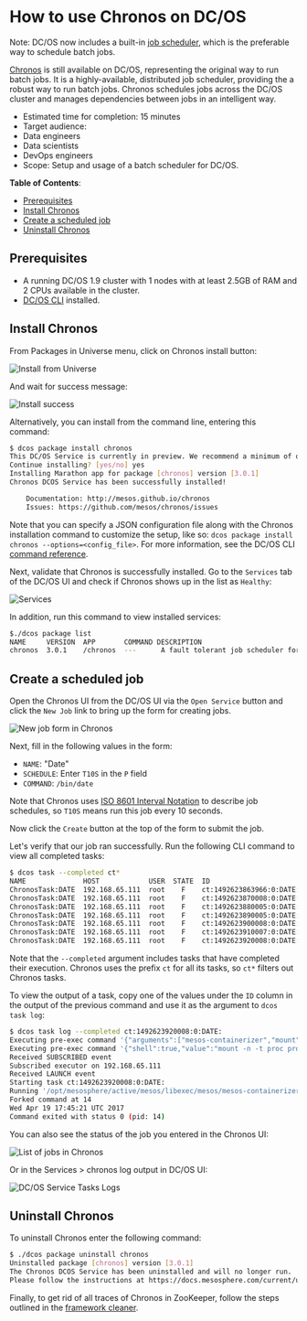 # How to use Chronos on DC/OS

Note: DC/OS now includes a built-in [job scheduler](https://dcos.io/docs/1.9/usage/jobs/), which is the preferable way to schedule batch jobs.

[Chronos](http://mesos.github.io/chronos/) is still available on DC/OS, representing the original way to run batch jobs. It is a highly-available, distributed job scheduler, providing the a robust way to run batch jobs. Chronos schedules jobs across the DC/OS cluster and manages dependencies between jobs in an intelligent way.


- Estimated time for completion: 15 minutes
- Target audience:
 - Data engineers
 - Data scientists
 - DevOps engineers
- Scope: Setup and usage of a batch scheduler for DC/OS.

**Table of Contents**:

- [Prerequisites](#prerequisites)
- [Install Chronos](#install-chronos)
- [Create a scheduled job](#create-a-scheduled-job)
- [Uninstall Chronos](#uninstall-chronos)

## Prerequisites

- A running DC/OS 1.9 cluster with 1 nodes with at least 2.5GB of RAM and 2 CPUs available in the cluster.
- [DC/OS CLI](https://dcos.io/docs/1.9/usage/cli/install/) installed.

## Install Chronos

From Packages in Universe menu, click on Chronos install button:

![Install from Universe](img/install.png)

And wait for success message:

![Install success](img/install-success.png)

Alternatively, you can install from the command line, entering this command:

```bash
$ dcos package install chronos
This DC/OS Service is currently in preview. We recommend a minimum of one node with at least 2 CPUs and 2.5GiB of RAM available for the Chronos Service.
Continue installing? [yes/no] yes
Installing Marathon app for package [chronos] version [3.0.1]
Chronos DCOS Service has been successfully installed!

	Documentation: http://mesos.github.io/chronos
	Issues: https://github.com/mesos/chronos/issues
```

Note that you can specify a JSON configuration file along with the Chronos installation command to customize the setup, like so: `dcos package install chronos --options=<config_file>`. For more information, see the DC/OS CLI [command reference](https://dcos.io/docs/1.9/usage/cli/command-reference/).

Next, validate that Chronos is successfully installed. Go to the `Services` tab of the DC/OS UI and check if Chronos shows up in the list as `Healthy`:

![Services](img/services.png)

In addition, run this command to view installed services:

```bash
$./dcos package list
NAME     VERSION  APP       COMMAND DESCRIPTION                        
chronos  3.0.1    /chronos  ---      A fault tolerant job scheduler for Mesos which handles dependencies and ISO8601 based schedules.
```

## Create a scheduled job

Open the Chronos UI from the DC/OS UI via the `Open Service` button and click the `New Job` link to bring up the form for creating jobs.

![New job form in Chronos](img/new-job.png)

Next, fill in the following values in the form:

- `NAME`: "Date"
- `SCHEDULE`: Enter `T10S` in the `P` field
- `COMMAND`: `/bin/date`


Note that Chronos uses [ISO 8601 Interval Notation](https://en.wikipedia.org/wiki/ISO_8601#Time_intervals) to describe job schedules, so `T10S` means run this job every 10 seconds.

Now click the `Create` button at the top of the form to submit the job.

Let's verify that our job ran successfully. Run the following CLI command to view all completed tasks:

```bash
$ dcos task --completed ct*
NAME              HOST            USER  STATE  ID                        
ChronosTask:DATE  192.168.65.111  root    F    ct:1492623863966:0:DATE:  
ChronosTask:DATE  192.168.65.111  root    F    ct:1492623870008:0:DATE:  
ChronosTask:DATE  192.168.65.111  root    F    ct:1492623880005:0:DATE:  
ChronosTask:DATE  192.168.65.111  root    F    ct:1492623890005:0:DATE:  
ChronosTask:DATE  192.168.65.111  root    F    ct:1492623900008:0:DATE:  
ChronosTask:DATE  192.168.65.111  root    F    ct:1492623910007:0:DATE:  
ChronosTask:DATE  192.168.65.111  root    F    ct:1492623920008:0:DATE:  
```
Note that the `--completed` argument includes tasks that have completed their execution. Chronos uses the prefix `ct` for all its tasks, so `ct*` filters out Chronos tasks.

To view the output of a task, copy one of the values under the `ID` column in the output of the previous command and use it as the argument to `dcos task log`:

```bash
$ dcos task log --completed ct:1492623920008:0:DATE:
Executing pre-exec command '{"arguments":["mesos-containerizer","mount","--help=false","--operation=make-rslave","--path=\/"],"shell":false,"value":"\/opt\/mesosphere\/active\/mesos\/libexec\/mesos\/mesos-containerizer"}'
Executing pre-exec command '{"shell":true,"value":"mount -n -t proc proc \/proc -o nosuid,noexec,nodev"}'
Received SUBSCRIBED event
Subscribed executor on 192.168.65.111
Received LAUNCH event
Starting task ct:1492623920008:0:DATE:
Running '/opt/mesosphere/active/mesos/libexec/mesos/mesos-containerizer launch <POSSIBLY-SENSITIVE-DATA>'
Forked command at 14
Wed Apr 19 17:45:21 UTC 2017
Command exited with status 0 (pid: 14)
```

You can also see the status of the job you entered in the Chronos UI:

![List of jobs in Chronos](img/status.png)

Or in the Services > chronos log output in DC/OS UI:

![DC/OS Service Tasks Logs](img/output.png)

## Uninstall Chronos

To uninstall Chronos enter the following command:

```bash
$ ./dcos package uninstall chronos
Uninstalled package [chronos] version [3.0.1]
The Chronos DCOS Service has been uninstalled and will no longer run.
Please follow the instructions at https://docs.mesosphere.com/current/usage/service-guides/chronos/#uninstall to clean up any persisted state.
```

Finally, to get rid of all traces of Chronos in ZooKeeper, follow the steps outlined in the [framework cleaner](https://docs.mesosphere.com/1.8/usage/managing-services/uninstall/#framework-cleaner).
